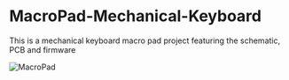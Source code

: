 # MacroPad-Mechanical-Keyboard
This is a mechanical keyboard macro pad project featuring the schematic, PCB and firmware


![MacroPad](https://github.com/ArmourGrade/MacroPad-Mechanical-Keyboard/blob/main/Images%20Keyboard/P1140373.JPG?raw=true)
